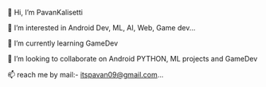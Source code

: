 👋 Hi, I’m PavanKalisetti

👀 I’m interested in Android Dev, ML, AI, Web, Game dev...

🌱 I’m currently learning GameDev

💞️ I’m looking to collaborate on Android PYTHON, ML projects and GameDev

📫 reach me by mail:- itspavan09@gmail.com...


